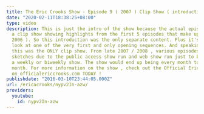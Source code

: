 ```yaml
---
title: The Eric Crooks Show - Episode 9 ( 2007 ) Clip Show ( introduction only )
date: "2020-02-11T18:38:25+08:00"
type: video
description: This is just the intro of the show because the actual episode was just
  a clip show showing highlights from the first 5 episodes that make up Season 1 (
  2006 ). So this introduction was the only separate content. Plus it's a change to
  look at one of the very first and only opening sequences. And speaking of only,
  this was the ONLY clip show. From late 2007 / 2008 , various episodes had repeating
  sketches due to the public access show run and web show run just to be able to deliver
  a weekly or biweekly show. The show would end up being every month to every other
  month. For more information on the show , check out the Official Erica Crooks website
  on officialericcrooks.com TODAY !
publishdate: "2016-03-10T23:44:05.000Z"
url: /ericacrooks/nypv2In-azw/
providers:
  youtube:
    id: nypv2In-azw
---
```

